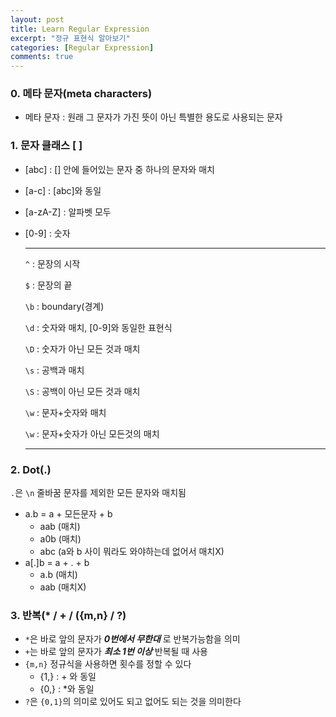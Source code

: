 ```yaml
---
layout: post
title: Learn Regular Expression
excerpt: "정규 표현식 알아보기"
categories: [Regular Expression]
comments: true
---
```




### 0. 메타 문자(meta characters)

* 메타 문자 : 원래 그 문자가 가진 뜻이 아닌 특별한 용도로 사용되는 문자



### 1. 문자 클래스 [ ]



* [abc] : [] 안에 들어있는 문자 중 하나의 문자와 매치

* [a-c] : [abc]와 동일

* [a-zA-Z] : 알파벳 모두

* [0-9] : 숫자

  

  -------------------------------------

  `^` : 문장의 시작

  `$` : 문장의 끝

  `\b` : boundary(경계)

  

  `\d` : 숫자와 매치, [0-9]와 동일한 표현식

  `\D` : 숫자가 아닌 모든 것과 매치

  `\s` : 공백과 매치

  `\S` : 공백이 아닌 모든 것과 매치

  `\w` : 문자+숫자와 매치

  `\w` : 문자+숫자가 아닌 모든것의 매치

  -------------------





### 2. Dot(.)

`.`은 `\n` 줄바꿈 문자를 제외한 모든 문자와 매치됨

* a.b = a + 모든문자 + b 
  * aab (매치)
  * a0b (매치)
  * abc (a와 b 사이 뭐라도 와야하는데 없어서 매치X)
* a[.]b = a + . + b
  * a.b (매치)
  * aab (매치X)





### 3. 반복(* / + / ({m,n} / ?)



* `*`은 바로 앞의 문자가 ***0번에서 무한대*** 로 반복가능함을 의미
* `+`는 바로 앞의 문자가 ***최소 1번 이상*** 반복될 때 사용
* `{m,n}` 정규식을 사용하면 횟수를 정할 수 있다
  * {1,} : + 와 동일
  * {0,} : *와 동일 
* `?`은 `{0,1}`의 의미로 있어도 되고 없어도 되는 것을 의미한다



